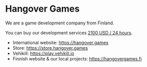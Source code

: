 # Hangover Games

We are a game development company from Finland.

You can buy our development services [2100 USD / 24 hours](https://store.hangover.games/product/game-develoment-pack-24-hours/).

 * International website: https://hangover.games
 * Store: https://store.hangover.games
 * Vehikill: https://play.vehikill.io
 * Finnish website & our local projects: https://hangovergames.fi
